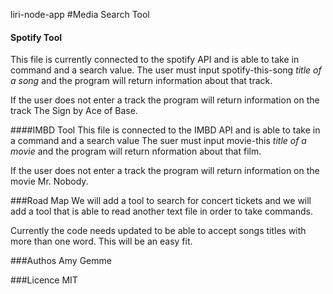 liri-node-app
#Media Search Tool

#### Spotify Tool
This file is currently connected to the spotify API and is able to take in command and a search value.  The user must input spotify-this-song *title of a song* and the program will return information about that track. 

If the user does not enter a track the program will return information on the track The Sign by Ace of Base. 

####IMBD Tool
This file is connected to the IMBD API and is able to take in a command and a search value The suer must input movie-this *title of a movie* and the program will return nformation about that film.  

If the user does not enter a track the program will return information on the movie Mr. Nobody. 

###Road Map
We will add a tool to search for concert tickets and we will add a tool that is able to read another text file in order to take commands.  

Currently the code needs updated to be able to accept songs titles with more than one word.  This will be an easy fit. 

###Authos
Amy Gemme 

###Licence
MIT
